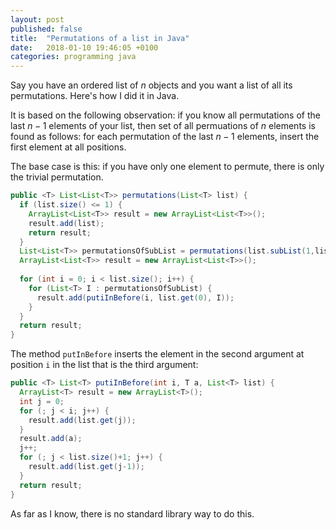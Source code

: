 ```yaml
---
layout: post
published: false
title:  "Permutations of a list in Java"
date:   2018-01-10 19:46:05 +0100
categories: programming java
---
```


Say you have an ordered list of $n$ objects and you want a list of all its permutations. Here's how I did it in Java.

It is based on the following observation: if you know all permutations of the last $n-1$ elements of your list, then set of all permuations of $n$ elements is found as follows: for each permutation of the last $n-1$ elements, insert the first element at all positions.

The base case is this: if you have only one element to permute, there is only the trivial permutation.

```java
public <T> List<List<T>> permutations(List<T> list) {
  if (list.size() <= 1) {
    ArrayList<List<T>> result = new ArrayList<List<T>>();
    result.add(list);
    return result;
  }
  List<List<T>> permutationsOfSubList = permutations(list.subList(1,list.size()));
  ArrayList<List<T>> result = new ArrayList<List<T>>();
  
  for (int i = 0; i < list.size(); i++) {
    for (List<T> I : permutationsOfSubList) {
      result.add(putiInBefore(i, list.get(0), I));
    }
  }
  return result;
}
```

The method `putInBefore` inserts the element in the second argument at position `i` in the list that is the third argument:
```java
public <T> List<T> putiInBefore(int i, T a, List<T> list) {
  ArrayList<T> result = new ArrayList<T>();
  int j = 0;
  for (; j < i; j++) {
    result.add(list.get(j));
  }
  result.add(a);
  j++;
  for (; j < list.size()+1; j++) {
    result.add(list.get(j-1));
  }
  return result;
}
```

As far as I know, there is no standard library way to do this.
